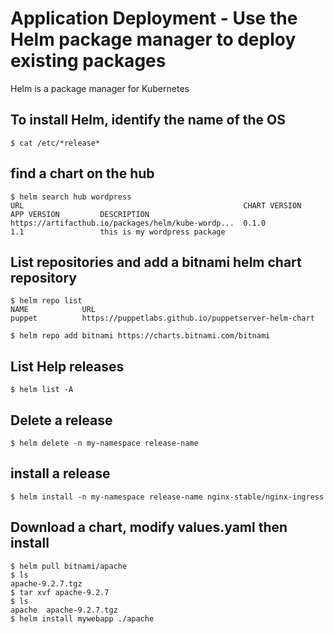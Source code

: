 # Application Deployment - Use the Helm package manager to deploy existing packages

Helm is a package manager for Kubernetes

## To install Helm, identify the name of the OS
[//]: # (source 07/Labs – Install Helm)

```
$ cat /etc/*release*
```

## find a chart on the hub
[//]: # (source 07/Labs – Helm Concepts)
```
$ helm search hub wordpress
URL                                               	CHART VERSION	APP VERSION        	DESCRIPTION                                       
https://artifacthub.io/packages/helm/kube-wordp...	0.1.0        	1.1                	this is my wordpress package    
```

## List repositories and add a bitnami helm chart repository

```
$ helm repo list
NAME            URL                                                 
puppet          https://puppetlabs.github.io/puppetserver-helm-chart
```

```
$ helm repo add bitnami https://charts.bitnami.com/bitnami
```

## List Help releases
```
$ helm list -A 
```

## Delete a release
```
$ helm delete -n my-namespace release-name
```

## install a release 
```
$ helm install -n my-namespace release-name nginx-stable/nginx-ingress       
```

## Download a chart, modify values.yaml then install

```
$ helm pull bitnami/apache
$ ls
apache-9.2.7.tgz
$ tar xvf apache-9.2.7
$ ls
apache  apache-9.2.7.tgz 
$ helm install mywebapp ./apache 
```